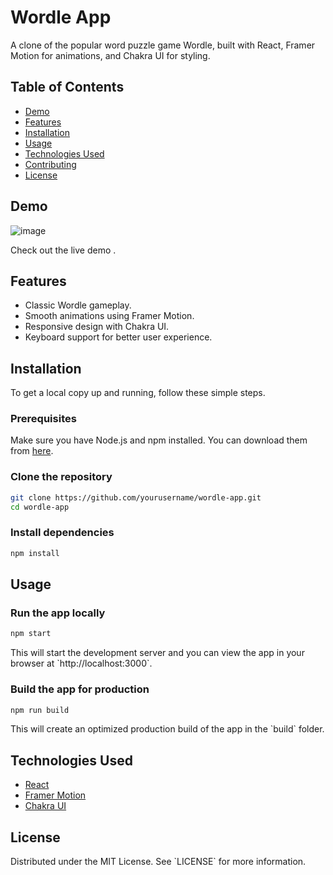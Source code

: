 # Wordle App

A clone of the popular word puzzle game Wordle, built with React, Framer Motion for animations, and Chakra UI for styling.

## Table of Contents
- [Demo](#demo)
- [Features](#features)
- [Installation](#installation)
- [Usage](#usage)
- [Technologies Used](#technologies-used)
- [Contributing](#contributing)
- [License](#license)

## Demo
![image](https://github.com/Miloszzz2/wordle/assets/97192271/df39444b-cfb8-40c2-bf67-ad3c6aaf7d29)

Check out the live demo .

## Features
- Classic Wordle gameplay.
- Smooth animations using Framer Motion.
- Responsive design with Chakra UI.
- Keyboard support for better user experience.

## Installation
To get a local copy up and running, follow these simple steps.

### Prerequisites
Make sure you have Node.js and npm installed. You can download them from [here](https://nodejs.org/).

### Clone the repository
```bash
git clone https://github.com/yourusername/wordle-app.git
cd wordle-app
```

### Install dependencies
```bash
npm install
```

## Usage
### Run the app locally
```bash
npm start
```
This will start the development server and you can view the app in your browser at \`http://localhost:3000\`.

### Build the app for production
```bash
npm run build
```
This will create an optimized production build of the app in the \`build\` folder.

## Technologies Used
- [React](https://reactjs.org/)
- [Framer Motion](https://www.framer.com/motion/)
- [Chakra UI](https://chakra-ui.com/)


## License
Distributed under the MIT License. See \`LICENSE\` for more information.
